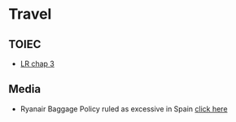 # Travel

## TOIEC

* [LR chap 3](lrch_03)

## Media

* Ryanair Baggage Policy ruled as excessive in Spain [click here](ryanair_baggage_policy)


